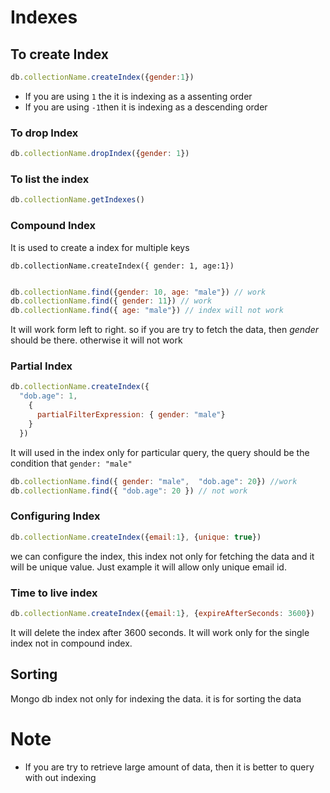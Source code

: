 # Indexes

## To create Index
```js
db.collectionName.createIndex({gender:1})
```
* If you are using `1` the it is indexing as a assenting order 
* If you are using `-1`then it is indexing as a descending order
### To drop Index
```js
db.collectionName.dropIndex({gender: 1})
```
### To list the index
```js
db.collectionName.getIndexes()
```

### Compound Index
It is used to create a index for multiple keys
```
db.collectionName.createIndex({ gender: 1, age:1})
```
```js

db.collectionName.find({gender: 10, age: "male"}) // work
db.collectionName.find({ gender: 11}) // work
db.collectionName.find({ age: "male"}) // index will not work
```
It will work form left to right. so if you are try to fetch the data, then *gender* should be there. otherwise it will not work

### Partial Index
```js
db.collectionName.createIndex({
  "dob.age": 1,
    { 
      partialFilterExpression: { gender: "male"}
    }
  })
```
It will used in the index only for particular query, the query should be the condition that `gender: "male"`

```js
db.collectionName.find({ gender: "male",  "dob.age": 20}) //work
db.collectionName.find({ "dob.age": 20 }) // not work
```
### Configuring Index
```js
db.collectionName.createIndex({email:1}, {unique: true})
```
we can configure the index, this index not only for fetching the data and it will be unique value. Just example it will allow only unique email id.

### Time to live index
```js
db.collectionName.createIndex({email:1}, {expireAfterSeconds: 3600})
```
It will delete the index after 3600 seconds.
It will work only for the single index not in compound index.

## Sorting
Mongo db index not only for indexing the data. it is for sorting the data



# Note
* If you are try to retrieve large amount of data, then it is better to query with out indexing